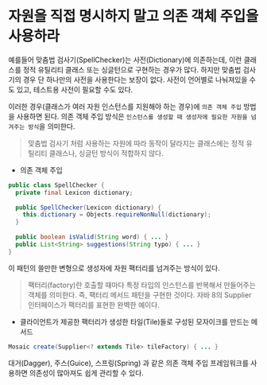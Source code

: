 # 자원을 직접 명시하지 말고 의존 객체 주입을 사용하라

예를들어 맞춤법 검사기(SpellChecker)는 사전(Dictionary)에 의존하는데, 이런 클래스를 정적 유틸리티 클래스 또는 싱글턴으로 구현하는 경우가 많다.
하지만 맞춤법 검사기의 경우 단 하나만의 사전을 사용한다는 보장이 없다. 사전이 언어별로 나눠져있을 수도 있고, 테스트용 사전이 필요할 수도 있다.

이러한 경우(클래스가 여러 자원 인스턴스를 지원해야 하는 경우)에 `의존 객체 주입` 방법을 사용하면 된다. 의존 객체 주입 방식은 `인스턴스를 생성할 때 생성자에 필요한 자원을 넘겨주는 방식`을 의미한다.

> 맞춤법 검사기 처럼 사용하는 자원에 따라 동작이 달라지는 클래스에는 정적 유틸리티 클래스나, 싱글턴 방식이 적합하지 않다.

- 의존 객체 주입

```java
public class SpellChecker {
  private final Lexicon dictionary;
  
  public SpellChecker(Lexicon dictionary) {
    this.dictionary = Objects.requireNonNull(dictionary);
  }
  
  public boolean isValid(String word) { ... }
  public List<String> suggestions(String typo) { ... }
}
```

이 패턴의 쓸만한 변형으로 생성자에 자원 팩터리를 넘겨주는 방식이 있다. 

> 팩터리(factory)란 호출할 때마다 특정 타입의 인스턴스를 반복해서 만들어주는 객체를 의미한다. 즉, 팩터리 메서드 패턴을 구현한 것이다. 자바 8의 Supplier<T> 인터페이스가 팩터리를 표현한 완벽한 예이다.
  
- 클라이언트가 제공한 팩터리가 생성한 타일(Tile)들로 구성된 모자이크를 만드는 메서드

```java
Mosaic create(Supplier<? extends Tile> tileFactory) { ... }
```

대거(Dagger), 주스(Guice), 스프링(Spring) 과 같은 의존 객체 주입 프레임워크를 사용하면 의존성이 많아져도 쉽게 관리할 수 있다.
